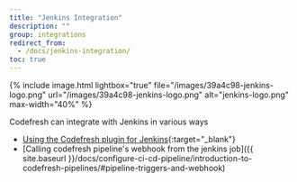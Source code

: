 ```yaml
---
title: "Jenkins Integration"
description: ""
group: integrations
redirect_from:
  - /docs/jenkins-integration/
toc: true
---
```


{% include image.html 
lightbox="true" 
file="/images/39a4c98-jenkins-logo.png" 
url="/images/39a4c98-jenkins-logo.png" 
alt="jenkins-logo.png" 
max-width="40%" 
%}

Codefresh can integrate with Jenkins in various ways
- [Using the Codefresh plugin for Jenkins](https://wiki.jenkins.io/display/JENKINS/Codefresh+Plugin){:target="_blank"}
- [Calling codefresh pipeline's webhook from the jenkins job]({{ site.baseurl }}/docs/configure-ci-cd-pipeline/introduction-to-codefresh-pipelines/#pipeline-triggers-and-webhook)
